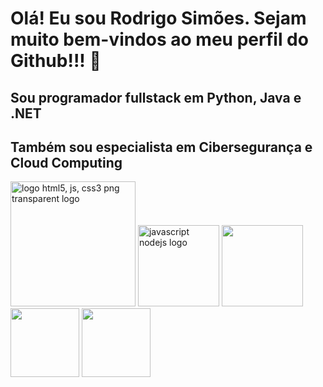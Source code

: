# Olá! Eu sou Rodrigo Simões. Sejam muito bem-vindos ao meu perfil do Github!!! 👋
## Sou programador fullstack em Python, Java e .NET
## Também sou especialista em Cibersegurança e Cloud Computing
<a href="https://www.freepnglogos.com/pics/javascript" title="Image from freepnglogos.com"><img src="https://www.freepnglogos.com/uploads/javascript-png/logo-html5-js-css3-png-transparent-logo-4.png" width="200" alt="logo html5, js, css3 png transparent logo" /></a>
<a href="https://www.freepnglogos.com/pics/javascript" title="Image from freepnglogos.com"><img src="https://www.freepnglogos.com/uploads/javascript-png/javascript-nodejs-logo-27.png" width="130" alt="javascript nodejs logo" /></a>
<a href="https://cdn.icon-icons.com/icons2/2415/PNG/512/java_original_wordmark_logo_icon_146459.png" title="Java"><img src="https://cdn.icon-icons.com/icons2/2415/PNG/512/java_original_wordmark_logo_icon_146459.png" width="130" /></a>
<a href="https://cdn.icon-icons.com/icons2/2699/PNG/512/python_vertical_logo_icon_168039.png" title="Python"><img src="https://cdn.icon-icons.com/icons2/2699/PNG/512/python_vertical_logo_icon_168039.png" width="110" /></a>
<a href="https://cdn.icon-icons.com/icons2/2415/PNG/512/csharp_original_logo_icon_146578.png" title="CSharp"><img src="https://cdn.icon-icons.com/icons2/2415/PNG/512/csharp_original_logo_icon_146578.png" width="110" /></a>
